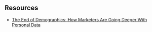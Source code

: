## Resources

 - [The End of Demographics: How Marketers Are Going Deeper With Personal Data](http://mashable.com/2011/06/30/psychographics-marketing/)
